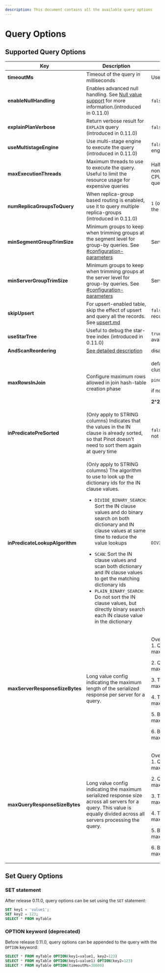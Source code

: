 ```yaml
---
description: This document contains all the available query options
---
```


# Query Options

## Supported Query Options

<table>
  <thead>
    <tr>
      <th>Key</th>
      <th width="249.33333333333331">Description</th>
      <th>Default Behavior</th>
    </tr>
  </thead>
  <tbody>
    <tr>
      <td><strong>timeoutMs</strong></td>
      <td>Timeout of the query in milliseconds</td>
      <td>Use table/broker level timeout</td>
    </tr>
    <tr>
      <td><strong>enableNullHandling</strong></td>
      <td>Enables advanced null handling. 
      See <a href="../../developers/advanced/null-value-support.md">Null value support</a> for more information.(introduced in 0.11.0)
      </td>
      <td><code>false</code> (disabled)</td>
    </tr>
    <tr>
      <td><strong>explainPlanVerbose</strong></td>
      <td>Return verbose result for <code>EXPLAIN</code> query (introduced in 0.11.0)</td>
      <td><code>false</code> (not verbose)</td></tr><tr><td><strong>useMultistageEngine</strong></td>
      <td>Use multi-stage engine to execute the query (introduced in 0.11.0)</td>
      <td><code>false</code> (use single-stage engine)</td>
    </tr>
    <tr>
      <td><strong>maxExecutionThreads</strong></td>
      <td>Maximum threads to use to execute the query. Useful to limit the resource usage for expensive queries</td>
      <td>Half of the CPU cores for non-group-by queries; all CPU cores for group-by queries</td>
    </tr>
    <tr>
      <td><strong>numReplicaGroupsToQuery</strong></td>
      <td>When replica-group based routing is enabled, use it to query multiple replica-groups (introduced in 0.11.0)</td>
      <td><code>1</code> (only query servers within the same replica-group)</td>
    </tr>
    <tr>
      <td><strong>minSegmentGroupTrimSize</strong></td>
      <td>Minimum groups to keep when trimming groups at the segment level for group-by queries. 
        See <a data-mention href="grouping-algorithm.md#configuration-parameters">#configuration-parameters</a>
      </td>
      <td>Server level config</td>
    </tr>
    <tr>
      <td><strong>minServerGroupTrimSize</strong></td>
      <td>Minimum groups to keep when trimming groups at the server level for group-by queries.
        See <a data-mention href="grouping-algorithm.md#configuration-parameters">#configuration-parameters</a></td>
      <td>Server level config</td>
    </tr>
    <tr>
      <td><strong>skipUpsert</strong></td>
      <td>For upsert-enabled table, skip the effect of upsert and query all the records. 
        See <a data-mention href="../../basics/data-import/upsert.md">upsert.md</a></td><td><code>false</code> 
        (exclude the replaced records)</td></tr><tr><td><strong>useStarTree</strong>
      </td>
      <td>Useful to debug the star-tree index (introduced in 0.11.0)</td>
      <td><code>true</code> (use star-tree if available)</td>
    </tr>
    <tr>
      <td><strong>AndScanReordering</strong></td>
      <td><a href="https://docs.pinot.apache.org/operators/tutorials/performance-optimization-configurations?q=andoperator">See detailed description</a></td>
      <td>disabled</td>
    </tr>
    <tr>
      <td><strong>maxRowsInJoin</strong></td><td>Configure maximum rows allowed in join hash-table creation phase</td>
      <td><p>default value read from cluster config</p><pre><code>pinot.query.join.max.rows</code></pre><p>if not set, the default will be</p><p><strong>2^20 (1024*1024)</strong></p></td>
    </tr>
    <tr>
      <td><strong>inPredicatePreSorted</strong></td>
      <td>(Only apply to STRING columns) Indicates that the values in the IN clause is already sorted, so that Pinot doesn't need to sort them again at query time</td>
      <td><code>false</code> (values in IN predicate is not pre-sorted)</td>
    </tr>
    <tr>
      <td><strong>inPredicateLookupAlgorithm</strong></td>
      <td><p>(Only apply to STRING columns) The algorithm to use to look up the dictionary ids for the IN clause values.</p>
        <ul>
          <li>
            <code>DIVIDE_BINARY_SEARCH</code>: Sort the IN clause values and do binary search on both dictionary and IN 
            clause values at same time to reduce the value lookups
          </li>
        </ul>
        <ul>
          <li><code>SCAN</code>: Sort the IN clause values and scan both dictionary and IN clause values to get the matching dictionary ids</li>
          <li><code>PLAIN_BINARY_SEARCH</code>: Do not sort the IN clause values, but directly binary search each IN clause value in the dictionary</li>
        </ul>
      </td>
      <td><code>DIVIDE_BINARY_SEARCH</code></td>
    </tr>
    <tr>
      <td><strong>maxServerResponseSizeBytes</strong></td>
      <td>Long value config indicating the maximum length of the serialized response per server for a query.</td>
      <td><p>Overriding priortiy order:
        <br>1. QueryOption -> maxServerResponseSizeBytes</p>
        <p></p>
        <p>2. QueryOption -> maxQueryResponseSizeBytes </p>
        <p></p>
        <p>3. TableConfig -> maxServerResponseSizeBytes </p>
        <p></p>
        <p>4. TableConfig -> maxQueryResponseSizeBytes </p>
        <p></p>
        <p>5. BrokerConfig -> maxServerResponseSizeBytes </p>
        <p></p>
        <p>6. BrokerConfig -> maxServerResponseSizeBytes</p>
      </td>
    </tr>
    <tr>
      <td><strong>maxQueryResponseSizeBytes</strong></td>
      <td>Long value config indicating the maximum serialized response size across all servers for a query. 
        This value is equally divided across all servers processing the query.
      </td>
      <td>
        <p>Overriding priortiy order:
        <br>1. QueryOption -> maxServerResponseSizeBytes</p>
        <p></p>
        <p>2. QueryOption -> maxQueryResponseSizeBytes </p>
        <p></p>
        <p>3. TableConfig -> maxServerResponseSizeBytes </p>
        <p></p>
        <p>4. TableConfig -> maxQueryResponseSizeBytes </p>
        <p></p>
        <p>5. BrokerConfig -> maxServerResponseSizeBytes </p>
        <p></p>
        <p>6. BrokerConfig -> maxServerResponseSizeBytes</p>
      </td>
    </tr>
  </tbody>
</table>

## Set Query Options

### SET statement

After release 0.11.0, query options can be set using the `SET` statement:

```sql
SET key1 = 'value1';
SET key2 = 123;
SELECT * FROM myTable
```

### OPTION keyword (deprecated)

Before release 0.11.0, query options can be appended to the query with the `OPTION` keyword:

```sql
SELECT * FROM myTable OPTION(key1=value1, key2=123)
SELECT * FROM myTable OPTION(key1=value1) OPTION(key2=123)
SELECT * FROM myTable OPTION(timeoutMs=30000)
```
